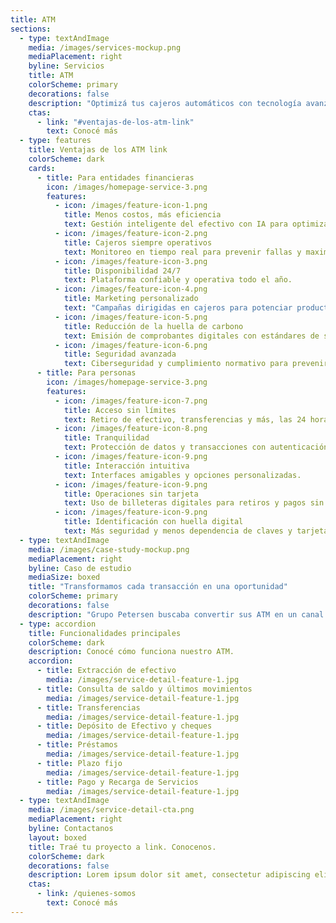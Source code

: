 ```yaml
---
title: ATM
sections:
  - type: textAndImage
    media: /images/services-mockup.png
    mediaPlacement: right
    byline: Servicios
    title: ATM
    colorScheme: primary
    decorations: false
    description: "Optimizá tus cajeros automáticos con tecnología avanzada y mantenelos siempre a la vanguardia. Reducí costos, aumentá la disponibilidad y ofrecé herramientas de marketing para vender más."
    ctas:
      - link: "#ventajas-de-los-atm-link"
        text: Conocé más
  - type: features
    title: Ventajas de los ATM link
    colorScheme: dark
    cards:
      - title: Para entidades financieras
        icon: /images/homepage-service-3.png
        features:
          - icon: /images/feature-icon-1.png
            title: Menos costos, más eficiencia
            text: Gestión inteligente del efectivo con IA para optimizar recursos.
          - icon: /images/feature-icon-2.png
            title: Cajeros siempre operativos
            text: Monitoreo en tiempo real para prevenir fallas y maximizar disponibilidad.
          - icon: /images/feature-icon-3.png
            title: Disponibilidad 24/7
            text: Plataforma confiable y operativa todo el año.
          - icon: /images/feature-icon-4.png
            title: Marketing personalizado
            text: "Campañas dirigidas en cajeros para potenciar productos financieros."
          - icon: /images/feature-icon-5.png
            title: Reducción de la huella de carbono
            text: Emisión de comprobantes digitales con estándares de sostenibilidad ISO 14064. 
          - icon: /images/feature-icon-6.png
            title: Seguridad avanzada
            text: Ciberseguridad y cumplimiento normativo para prevenir fraudes.
      - title: Para personas
        icon: /images/homepage-service-3.png
        features:
          - icon: /images/feature-icon-7.png
            title: Acceso sin límites
            text: Retiro de efectivo, transferencias y más, las 24 horas del día.
          - icon: /images/feature-icon-8.png
            title: Tranquilidad
            text: Protección de datos y transacciones con autenticación avanzada.
          - icon: /images/feature-icon-9.png
            title: Interacción intuitiva
            text: Interfaces amigables y opciones personalizadas.
          - icon: /images/feature-icon-9.png
            title: Operaciones sin tarjeta
            text: Uso de billeteras digitales para retiros y pagos sin plástico.
          - icon: /images/feature-icon-9.png
            title: Identificación con huella digital
            text: Más seguridad y menos dependencia de claves y tarjetas.
  - type: textAndImage
    media: /images/case-study-mockup.png
    mediaPlacement: right
    byline: Caso de estudio
    mediaSize: boxed
    title: "Transformamos cada transacción en una oportunidad"
    colorScheme: primary
    decorations: false
    description: "Grupo Petersen buscaba convertir sus ATM en un canal estratégico para vender sus productos financieros."
  - type: accordion
    title: Funcionalidades principales
    colorScheme: dark
    description: Conocé cómo funciona nuestro ATM.
    accordion:
      - title: Extracción de efectivo
        media: /images/service-detail-feature-1.jpg
      - title: Consulta de saldo y últimos movimientos
        media: /images/service-detail-feature-1.jpg
      - title: Transferencias
        media: /images/service-detail-feature-1.jpg
      - title: Depósito de Efectivo y cheques
        media: /images/service-detail-feature-1.jpg
      - title: Préstamos
        media: /images/service-detail-feature-1.jpg
      - title: Plazo fijo
        media: /images/service-detail-feature-1.jpg
      - title: Pago y Recarga de Servicios
        media: /images/service-detail-feature-1.jpg
  - type: textAndImage
    media: /images/service-detail-cta.png
    mediaPlacement: right
    byline: Contactanos
    layout: boxed
    title: Traé tu proyecto a link. Conocenos.
    colorScheme: dark
    decorations: false
    description: Lorem ipsum dolor sit amet, consectetur adipiscing elit. Duis enim leo, ornare ut aliquet et, euismod bibendum ex. In volutpat sollicitudin purus quis consectetur.
    ctas:
      - link: /quienes-somos
        text: Conocé más
---
```

